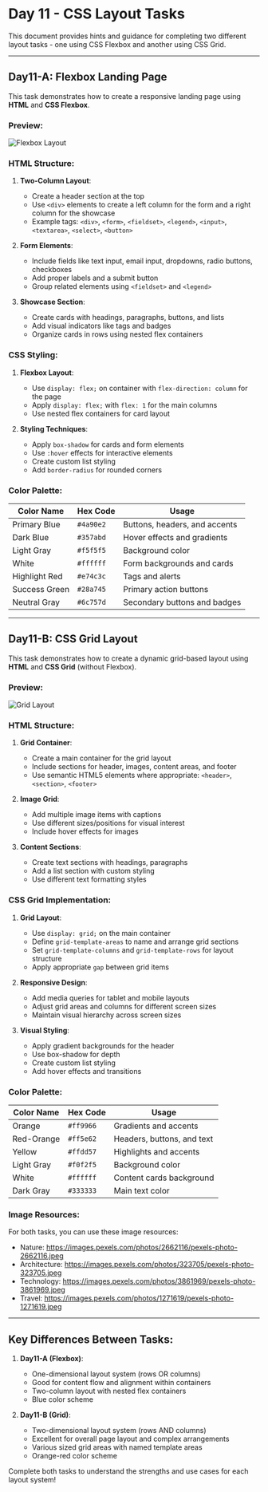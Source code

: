 # Day 11 - CSS Layout Tasks

This document provides hints and guidance for completing two different layout tasks - one using CSS Flexbox and another using CSS Grid.

---

## Day11-A: Flexbox Landing Page

This task demonstrates how to create a responsive landing page using **HTML** and **CSS Flexbox**.

### Preview:
![Flexbox Layout](https://i.ibb.co/D9vPjDj/flexbox-preview.jpg)

### HTML Structure:
1. **Two-Column Layout**:
   - Create a header section at the top
   - Use `<div>` elements to create a left column for the form and a right column for the showcase
   - Example tags: `<div>`, `<form>`, `<fieldset>`, `<legend>`, `<input>`, `<textarea>`, `<select>`, `<button>`

2. **Form Elements**:
   - Include fields like text input, email input, dropdowns, radio buttons, checkboxes
   - Add proper labels and a submit button
   - Group related elements using `<fieldset>` and `<legend>`

3. **Showcase Section**:
   - Create cards with headings, paragraphs, buttons, and lists
   - Add visual indicators like tags and badges
   - Organize cards in rows using nested flex containers

### CSS Styling:
1. **Flexbox Layout**:
   - Use `display: flex;` on container with `flex-direction: column` for the page
   - Apply `display: flex;` with `flex: 1` for the main columns
   - Use nested flex containers for card layout 

2. **Styling Techniques**:
   - Apply `box-shadow` for cards and form elements
   - Use `:hover` effects for interactive elements
   - Create custom list styling
   - Add `border-radius` for rounded corners

### Color Palette:
| Color Name       | Hex Code   | Usage                          |
|------------------|------------|--------------------------------|
| Primary Blue     | `#4a90e2`  | Buttons, headers, and accents  |
| Dark Blue        | `#357abd`  | Hover effects and gradients    |
| Light Gray       | `#f5f5f5`  | Background color               |
| White            | `#ffffff`  | Form backgrounds and cards     |
| Highlight Red    | `#e74c3c`  | Tags and alerts                |
| Success Green    | `#28a745`  | Primary action buttons         |
| Neutral Gray     | `#6c757d`  | Secondary buttons and badges   |

---

## Day11-B: CSS Grid Layout

This task demonstrates how to create a dynamic grid-based layout using **HTML** and **CSS Grid** (without Flexbox).

### Preview:
![Grid Layout](https://i.ibb.co/HTXJSsY/grid-preview.jpg)

### HTML Structure:
1. **Grid Container**:
   - Create a main container for the grid layout
   - Include sections for header, images, content areas, and footer
   - Use semantic HTML5 elements where appropriate: `<header>`, `<section>`, `<footer>`

2. **Image Grid**:
   - Add multiple image items with captions
   - Use different sizes/positions for visual interest
   - Include hover effects for images

3. **Content Sections**:
   - Create text sections with headings, paragraphs
   - Add a list section with custom styling
   - Use different text formatting styles

### CSS Grid Implementation:
1. **Grid Layout**:
   - Use `display: grid;` on the main container
   - Define `grid-template-areas` to name and arrange grid sections
   - Set `grid-template-columns` and `grid-template-rows` for layout structure
   - Apply appropriate `gap` between grid items

2. **Responsive Design**:
   - Add media queries for tablet and mobile layouts
   - Adjust grid areas and columns for different screen sizes
   - Maintain visual hierarchy across screen sizes

3. **Visual Styling**:
   - Apply gradient backgrounds for the header
   - Use box-shadow for depth
   - Create custom list styling
   - Add hover effects and transitions

### Color Palette:
| Color Name       | Hex Code   | Usage                          |
|------------------|------------|--------------------------------|
| Orange           | `#ff9966`  | Gradients and accents          |
| Red-Orange       | `#ff5e62`  | Headers, buttons, and text     |
| Yellow           | `#ffdd57`  | Highlights and accents         |
| Light Gray       | `#f0f2f5`  | Background color               |
| White            | `#ffffff`  | Content cards background       |
| Dark Gray        | `#333333`  | Main text color                |

### Image Resources:
For both tasks, you can use these image resources:
- Nature: https://images.pexels.com/photos/2662116/pexels-photo-2662116.jpeg
- Architecture: https://images.pexels.com/photos/323705/pexels-photo-323705.jpeg
- Technology: https://images.pexels.com/photos/3861969/pexels-photo-3861969.jpeg
- Travel: https://images.pexels.com/photos/1271619/pexels-photo-1271619.jpeg

---

## Key Differences Between Tasks:

1. **Day11-A (Flexbox)**:
   - One-dimensional layout system (rows OR columns)
   - Good for content flow and alignment within containers
   - Two-column layout with nested flex containers
   - Blue color scheme

2. **Day11-B (Grid)**:
   - Two-dimensional layout system (rows AND columns)
   - Excellent for overall page layout and complex arrangements
   - Various sized grid areas with named template areas
   - Orange-red color scheme

Complete both tasks to understand the strengths and use cases for each layout system!
